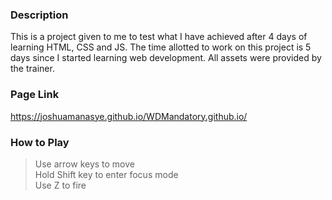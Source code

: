 ### Description
This is a project given to me to test what I have achieved after 4 days of learning HTML, CSS and JS. The time allotted to work on this project is 5 days since I started learning web development. All assets were provided by the trainer.
### Page Link
https://joshuamanasye.github.io/WDMandatory.github.io/
### How to Play
> Use arrow keys to move<br />
Hold Shift key to enter focus mode<br />
Use Z to fire<br />
